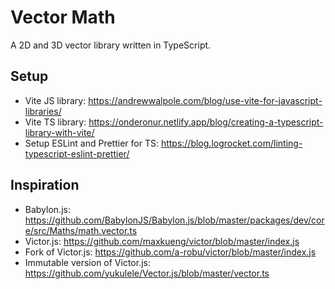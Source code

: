 # Vector Math

A 2D and 3D vector library written in TypeScript.

## Setup

- Vite JS library: <https://andrewwalpole.com/blog/use-vite-for-javascript-libraries/>
- Vite TS library: <https://onderonur.netlify.app/blog/creating-a-typescript-library-with-vite/>
- Setup ESLint and Prettier for TS: <https://blog.logrocket.com/linting-typescript-eslint-prettier/>

## Inspiration

- Babylon.js: <https://github.com/BabylonJS/Babylon.js/blob/master/packages/dev/core/src/Maths/math.vector.ts>
- Victor.js: <https://github.com/maxkueng/victor/blob/master/index.js>
- Fork of Victor.js: <https://github.com/a-robu/victor/blob/master/index.js>
- Immutable version of Victor.js: <https://github.com/yukulele/Vector.js/blob/master/vector.ts>
